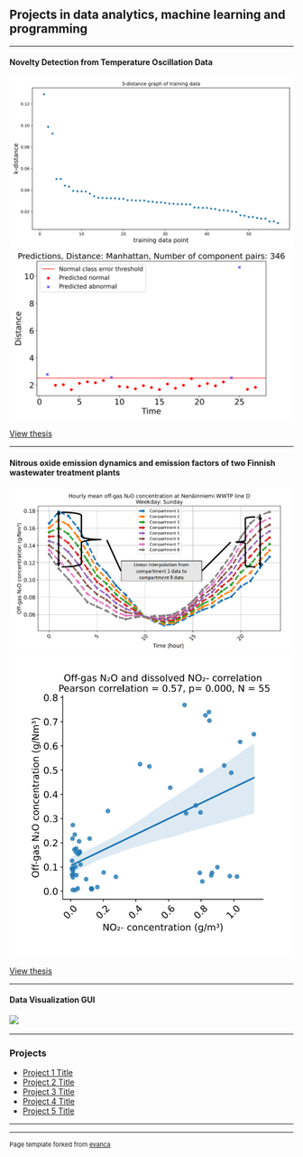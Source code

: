 ## Projects in data analytics, machine learning and programming

---

#### Novelty Detection from Temperature Oscillation Data

<img src="images/bachelor1.png?raw=true"/>
<img src="images/bachelor2.png?raw=true"/>

[View thesis](/pdf/Bachelor_thesis_elec_2020_hilander_helena.pdf)

---

#### Nitrous oxide emission dynamics and emission factors of two Finnish wastewater treatment plants

<img src="images/master1.png?raw=true"/>
<img src="images/master2.png?raw=true"/>

[View thesis](/pdf/Masters_thesis_2022_Hilander_Helena.pdf)

---
#### Data Visualization GUI

<img src="images/dummy_thumbnail.jpg?raw=true"/>

---

### Projects

- [Project 1 Title](http://example.com/)
- [Project 2 Title](http://example.com/)
- [Project 3 Title](http://example.com/)
- [Project 4 Title](http://example.com/)
- [Project 5 Title](http://example.com/)

---




---
<p style="font-size:11px">Page template forked from <a href="https://github.com/evanca/quick-portfolio">evanca</a></p>
<!-- Remove above link if you don't want to attibute -->
